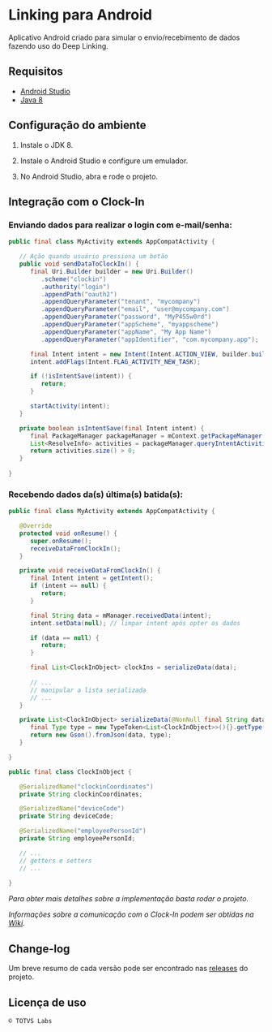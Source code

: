 # Linking para Android

Aplicativo Android criado para simular o envio/recebimento de dados fazendo uso do Deep Linking.

## Requisitos

- [Android Studio](https://developer.android.com/studio)
- [Java 8](https://www.oracle.com/technetwork/pt/java/javase/downloads/index.html)

## Configuração do ambiente

1. Instale o JDK 8.

2. Instale o Android Studio e configure um emulador.

3. No Android Studio, abra e rode o projeto.

## Integração com o Clock-In

### Enviando dados para realizar o login com e-mail/senha:

```java
public final class MyActivity extends AppCompatActivity {

   // Ação quando usuário pressiona um botão
   public void sendDataToClockIn() {
      final Uri.Builder builder = new Uri.Builder()
         .scheme("clockin")
         .authority("login")
         .appendPath("oauth2")
         .appendQueryParameter("tenant", "mycompany")
         .appendQueryParameter("email", "user@mycompany.com")
         .appendQueryParameter("password", "MyP455w0rd")
         .appendQueryParameter("appScheme", "myappscheme")
         .appendQueryParameter("appName", "My App Name")
         .appendQueryParameter("appIdentifier", "com.mycompany.app");

      final Intent intent = new Intent(Intent.ACTION_VIEW, builder.build());
      intent.addFlags(Intent.FLAG_ACTIVITY_NEW_TASK);

      if (!isIntentSave(intent)) {
         return;
      }

      startActivity(intent);
   }

   private boolean isIntentSave(final Intent intent) {
      final PackageManager packageManager = mContext.getPackageManager();
      List<ResolveInfo> activities = packageManager.queryIntentActivities(intent, 0);
      return activities.size() > 0;
   }
	
}
```

### Recebendo dados da(s) última(s) batida(s):

```java
public final class MyActivity extends AppCompatActivity {

   @Override
   protected void onResume() {
      super.onResume();
      receiveDataFromClockIn();
   }

   private void receiveDataFromClockIn() {
      final Intent intent = getIntent();
      if (intent == null) {
         return;
      }

      final String data = mManager.receivedData(intent);
      intent.setData(null); // limpar intent após opter os dados

      if (data == null) {
         return;
      }

      final List<ClockInObject> clockIns = serializeData(data);
      
      // ...
      // manipular a lista serializada
      // ...
   }

   private List<ClockInObject> serializeData(@NonNull final String data) {
      final Type type = new TypeToken<List<ClockInObject>>(){}.getType();
      return new Gson().fromJson(data, type);
   }

}

public final class ClockInObject {

   @SerializedName("clockinCoordinates")
   private String clockinCoordinates;

   @SerializedName("deviceCode")
   private String deviceCode;

   @SerializedName("employeePersonId")
   private String employeePersonId;

   // ...
   // getters e setters
   // ...
	
}
```
 
*Para obter mais detalhes sobre a implementação basta rodar o projeto.*

*Informações sobre a comunicação com o Clock-In podem ser obtidas na [Wiki](https://github.com/totvslabs/clockin-deep-linking-android/wiki).*

## Change-log

Um breve resumo de cada versão pode ser encontrado nas [releases](https://github.com/totvslabs/clockin-deep-linking-android/releases) do projeto.

## Licença de uso

```
© TOTVS Labs
```
